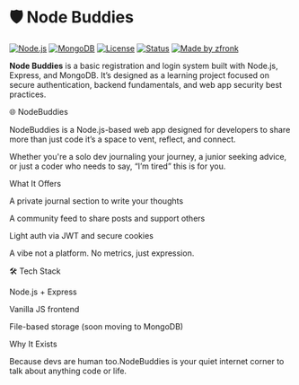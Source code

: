 # 🛡️ Node Buddies

[![Node.js](https://img.shields.io/badge/Built%20with-Node.js-green)](https://nodejs.org/)
[![MongoDB](https://img.shields.io/badge/Database-MongoDB-brightgreen)](https://mongodb.com)
[![License](https://img.shields.io/badge/license-MIT-blue)](#)
[![Status](https://img.shields.io/badge/status-Development-orange)](#)
[![Made by zfronk](https://img.shields.io/badge/made%20by-zfronk-blueviolet)](https://github.com/zfronk)

**Node Buddies** is a basic registration and login system built with Node.js, Express, and MongoDB. It’s designed as a learning project focused on secure authentication, backend fundamentals, and web app security best practices.

🌐 NodeBuddies

NodeBuddies is a Node.js-based web app designed for developers to share more than just code it’s a space to vent, reflect, and connect.

Whether you're a solo dev journaling your journey, a junior seeking advice, or just a coder who needs to say, “I’m tired” this is for you.

What It Offers

A private journal section to write your thoughts

A community feed to share posts and support others

Light auth via JWT and secure cookies

A vibe not a platform. No metrics, just expression.

🛠 Tech Stack

Node.js + Express

Vanilla JS frontend

File-based storage (soon moving to MongoDB)

Why It Exists

Because devs are human too.NodeBuddies is your quiet internet corner to talk about anything code or life.
